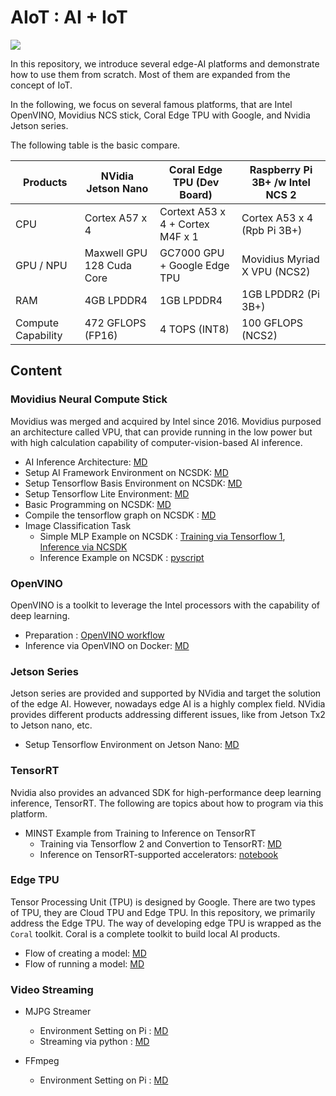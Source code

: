 # AIoT : AI + IoT

[![](https://img.shields.io/badge/doc-stable-green)](README.md)

In this repository, we introduce several edge-AI platforms and demonstrate how to use them from scratch. Most of them are expanded from the concept of IoT.

In the following, we focus on several famous platforms, that are Intel OpenVINO, Movidius NCS stick, Coral Edge TPU with Google, and Nvidia Jetson series.

The following table is the basic compare.

| Products | NVidia Jetson Nano | Coral Edge TPU (Dev Board) | Raspberry Pi 3B+ /w Intel NCS 2 |
| -- | -- | -- | -- |
| CPU | Cortex A57 x 4 | Cortext A53 x 4 + Cortex M4F x 1 | Cortex A53 x 4 (Rpb Pi 3B+) |
| GPU / NPU | Maxwell GPU 128 Cuda Core | GC7000 GPU + Google Edge TPU | Movidius Myriad X VPU (NCS2) |
| RAM | 4GB LPDDR4 | 1GB LPDDR4 | 1GB LPDDR2 (Pi 3B+) |
| Compute Capability | 472 GFLOPS (FP16) | 4 TOPS (INT8) | 100 GFLOPS (NCS2) |

## Content

### Movidius Neural Compute Stick

Movidius was merged and acquired by Intel since 2016. Movidius purposed an architecture called VPU, that can provide running in the low power but with high calculation capability of computer-vision-based AI inference.

* AI Inference Architecture: [MD](pi_movidius/AI_Inference_Architecture.md)
* Setup AI Framework Environment on NCSDK: [MD](pi_movidius/quickstart.md)
* Setup Tensorflow Basis Environment on NCSDK: [MD](pi_movidius/Tensorflow_Env.md)
* Setup Tensorflow Lite Environment: [MD](pi_movidius/TensorflowLite_RaspberryPi.md)
* Basic Programming on NCSDK: [MD](pi_movidius/basic_programming.md)
* Compile the tensorflow graph on NCSDK : [MD](pi_movidius/compile_movidius_graph.md)
* Image Classification Task
  * Simple MLP Example on NCSDK : [Training via Tensorflow 1](pi_movidius/SimpleMLP_Training.ipynb), [Inference via NCSDK](pi_movidius/SimpleMLP_Movidius.ipynb)
  * Inference Example on NCSDK : [pyscript](pi_movidius/inference.py)

### OpenVINO

OpenVINO is a toolkit to leverage the Intel processors with the capability of deep learning. 

* Preparation : [OpenVINO workflow](openvino/openvino_workflow.md)
* Inference via OpenVINO on Docker: [MD](openvino/inference_openvino_docker.md)
  
### Jetson Series

Jetson series are provided and supported by NVidia and target the solution of the edge AI. However, nowadays edge AI is a highly complex field. NVidia provides different products addressing different issues, like from Jetson Tx2 to Jetson nano, etc.

* Setup Tensorflow Environment on Jetson Nano: [MD](jetson/jetson_tx2_quickstart.md)

### TensorRT

Nvidia also provides an advanced SDK for high-performance deep learning inference, TensorRT. The following are topics about how to program via this platform.

* MINST Example from Training to Inference on TensorRT
  * Training via Tensorflow 2 and Convertion to TensorRT: [MD](tensorrt/trainingMNIST.md)
  * Inference on TensorRT-supported accelerators: [notebook](tensorrt/TensorRTInference.ipynb)

### Edge TPU

Tensor Processing Unit (TPU) is designed by Google. There are two types of TPU, they are Cloud TPU and Edge TPU. In this repository, we primarily address the Edge TPU. The way of developing edge TPU is wrapped as the `Coral` toolkit. Coral is a complete toolkit to build local AI products.

* Flow of creating a model: [MD](edgetpu/create_models.md)
* Flow of running a model: [MD](edgetpu/inference_with_models.md)

### Video Streaming

* MJPG Streamer
  * Environment Setting on Pi : [MD](mjpg_streamer/quickstart.md)
  * Streaming via python : [MD](mjpg_streamer/video_streaming_using_python.md)

* FFmpeg
  * Environment Setting on Pi : [MD](ffmpeg/quickstart.md)

